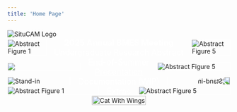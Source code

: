 ```yaml
---
title: 'Home Page'
---
```

<!-- markdownlint-disable MD033 -->

<img class="logo-light" src="Logo.png" alt="SituCAM Logo" style="display: block;">
<div style="
    display: flex;
    align-items: center;
    overflow: hidden;
    justify-content: center;
">
    <img src="abstract/fig1.png" alt="Abstract Figure 1" style="
        border: 1px solid white;
        max-width:  20em;
        flex: 1 1 0;
        min-width: 0;
        object-fit: contain;
    ">
    <a href="./abstract" style="
        font-size: 1.3em;
        color: white;
        margin-left: 1em; margin-right: 1em;
        flex: 0 0 auto;
        text-align: center
    ">
        <b>2025 Annual BMES Meeting</b><br>
        Undergraduate Research Abstract
    </a>
    <img src="abstract/fig5.png" alt="Abstract Figure 5" style="
        border: 1px solid white;
        max-width:  20em;
        flex: 1 1 0;
        min-width: 0;
        object-fit: contain;
    ">
</div>
<div style="
    display: flex;
    align-items: center;
    overflow: hidden;
    justify-content: center;
">
    <img src="/REU_PowerPoint_WebFormat_files/image011.png" style="
        border: 1px solid white;
        max-width:  20em;
        flex: 1 1 0;
        min-width: 0;
        object-fit: contain;
    ">
    <a href="./reupowerpoint" style="
        font-size: 1.3em;
        color: white;
        text-align:center;
        white-space: nowrap;
        margin-left: 1em; margin-right: 1em;
        flex: 0 0 auto;
    ">
        End-of-Summer<br>Presentation
    </a>
    <img src="/REU_PowerPoint_WebFormat_files/image015.png" alt="Abstract Figure 5" style="
        border: 1px solid white;
        max-width:  20em;
        flex: 1 1 0;
        min-width: 0;
        object-fit: contain;
    ">
</div>
<div style="
    display: flex;
    align-items: center;
    overflow: hidden;
    justify-content: center;
">
    <img src="Logo.png" alt="Stand-in" style="
        max-width:  20em;
        flex: 1 1 0;
        min-width: 0;
        object-fit: contain;
        border: 1px solid white;
    ">
    <a href="./situcamdocumentation" style="
        font-size: 1.3em;
        color: white;
        white-space: nowrap;
        margin-left: 1em; margin-right: 1em;
        flex: 0 0 auto;
    ">
        Documentation (WIP)
    </a>
    <img src="Logo.png" alt="Stand-in" style="
        max-width:  20em;
        flex: 1 1 0;
        min-width: 0;
        object-fit: contain;
        transform: scaleX(-1);
        border: 1px solid white;
    ">
</div>
<div style="
    display: flex;
    align-items: center;
    overflow: hidden;
    justify-content: center;
">
    <img src="/Extras/image%20(2).png" alt="Abstract Figure 1" style="
        max-width:  20em;
        flex: 1 1 0;
        min-width: 0;
        border: 1px solid white;
        object-fit: contain;
    ">
    <a href="./extras" style="
        font-size: 1.3em;
        color: white;
        white-space: nowrap;
        margin-left: 1em; margin-right: 1em;
        flex: 0 0 auto;
    ">
        Extras
    </a>
    <img src="/Extras/image%20(9).png" alt="Abstract Figure 5" style="
        border: 1px solid white;
        max-width:  20em;
        flex: 1 1 0;
        min-width: 0;
        object-fit: contain;
    ">
</div>
<a
    href="https://safiyamhart.weebly.com/blog/frame-animation"
    target="_blank" rel="noopener noreferrer"
    style="
        display: block;
        width: fit-content;
        margin: 0 auto;
    "
>
    <img src="cat-w-wings_orig.gif" alt="Cat With Wings"
        class="cat-with-wings"
        style="
            max-width: min(80vw, 30em);
            height: fit-content;
        "
    >
</a>
